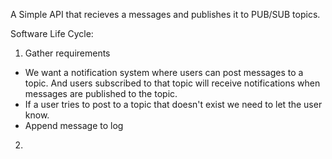 A Simple API that recieves a messages and publishes it to PUB/SUB topics.

Software Life Cycle:
1. Gather requirements
- We want a notification system where users can post messages to a topic. And users subscribed to that topic will receive notifications when messages are published to the topic.
- If a user tries to post to a topic that doesn't exist we need to let the user know.
- Append message to log
2. 